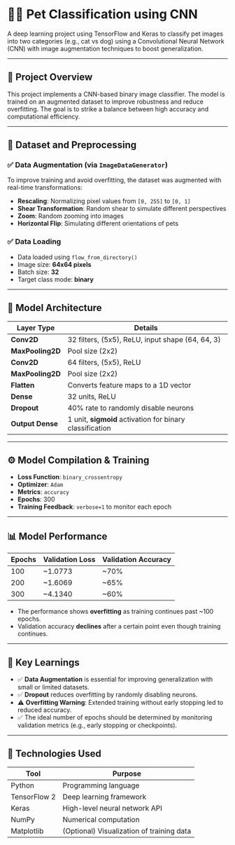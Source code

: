 # 🐶🐱 Pet Classification using CNN

A deep learning project using TensorFlow and Keras to classify pet images into two categories (e.g., cat vs dog) using a Convolutional Neural Network (CNN) with image augmentation techniques to boost generalization.

---

## 📌 Project Overview

This project implements a CNN-based binary image classifier. The model is trained on an augmented dataset to improve robustness and reduce overfitting. The goal is to strike a balance between high accuracy and computational efficiency.

---

## 📁 Dataset and Preprocessing

### ✅ Data Augmentation (via `ImageDataGenerator`)
To improve training and avoid overfitting, the dataset was augmented with real-time transformations:
- **Rescaling**: Normalizing pixel values from `[0, 255]` to `[0, 1]`
- **Shear Transformation**: Random shear to simulate different perspectives
- **Zoom**: Random zooming into images
- **Horizontal Flip**: Simulating different orientations of pets

### ✅ Data Loading
- Data loaded using `flow_from_directory()`
- Image size: **64x64 pixels**
- Batch size: **32**
- Target class mode: **binary**

---

## 🧱 Model Architecture

| Layer Type         | Details                                                       |
|--------------------|---------------------------------------------------------------|
| **Conv2D**         | 32 filters, (5x5), ReLU, input shape (64, 64, 3)              |
| **MaxPooling2D**   | Pool size (2x2)                                                |
| **Conv2D**         | 64 filters, (5x5), ReLU                                       |
| **MaxPooling2D**   | Pool size (2x2)                                                |
| **Flatten**        | Converts feature maps to a 1D vector                          |
| **Dense**          | 32 units, ReLU                                                |
| **Dropout**        | 40% rate to randomly disable neurons                          |
| **Output Dense**   | 1 unit, **sigmoid** activation for binary classification      |

---

## ⚙️ Model Compilation & Training

- **Loss Function**: `binary_crossentropy`
- **Optimizer**: `Adam`
- **Metrics**: `accuracy`
- **Epochs**: 300
- **Training Feedback**: `verbose=1` to monitor each epoch

---

## 📊 Model Performance

| Epochs | Validation Loss | Validation Accuracy |
|--------|------------------|---------------------|
| 100    | ~1.0773          | ~70%                |
| 200    | ~1.6069          | ~65%                |
| 300    | ~4.1340          | ~60%                |

- The performance shows **overfitting** as training continues past ~100 epochs.
- Validation accuracy **declines** after a certain point even though training continues.

---

## 🧠 Key Learnings

- ✅ **Data Augmentation** is essential for improving generalization with small or limited datasets.
- ✅ **Dropout** reduces overfitting by randomly disabling neurons.
- ⚠️ **Overfitting Warning**: Extended training without early stopping led to reduced accuracy.
- ✅ The ideal number of epochs should be determined by monitoring validation metrics (e.g., early stopping or checkpoints).

---

## 🧰 Technologies Used

| Tool          | Purpose                                 |
|---------------|------------------------------------------|
| Python        | Programming language                     |
| TensorFlow 2  | Deep learning framework                  |
| Keras         | High-level neural network API            |
| NumPy         | Numerical computation                    |
| Matplotlib    | (Optional) Visualization of training data|


